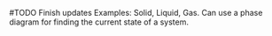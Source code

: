 #TODO Finish updates
Examples: Solid, Liquid, Gas.
Can use a phase diagram for finding the current state of a system.
